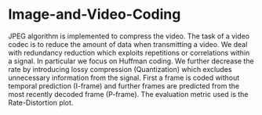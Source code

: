 # Image-and-Video-Coding

JPEG algorithm is implemented to compress the video. The task of a video codec is to reduce the amount of data when transmitting a video. We deal with redundancy reduction which exploits repetitions or correlations within a signal. In particular we focus on Huffman coding. We further decrease the rate by introducing lossy compression (Quantization) which excludes unnecessary information from the signal. First a frame is coded without temporal prediction (I-frame) and further frames are predicted from the most recently decoded frame (P-frame). The evaluation metric used is the Rate-Distortion plot.
